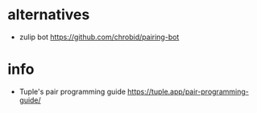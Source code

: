 # alternatives
* zulip bot https://github.com/chrobid/pairing-bot

# info
- Tuple's pair programming guide https://tuple.app/pair-programming-guide/